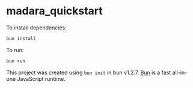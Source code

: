 # madara_quickstart

To install dependencies:

```bash
bun install
```

To run:

```bash
bun run 
```

This project was created using `bun init` in bun v1.2.7. [Bun](https://bun.sh) is a fast all-in-one JavaScript runtime.
